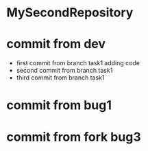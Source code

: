 # MySecondRepository
# commit from dev
- first commit from branch task1 adding code
- second commit from branch task1
- third commit from branch task1
# commit from bug1
# commit from fork bug3